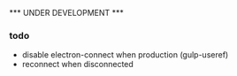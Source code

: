 *** UNDER DEVELOPMENT ***

### todo

- disable electron-connect when production (gulp-useref)
- reconnect when disconnected
